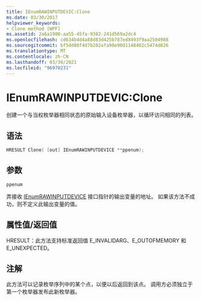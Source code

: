 ```yaml
---
title: IEnumRAWINPUTDEVIC:Clone
ms.date: 03/30/2017
helpviewer_keywords:
- Clone method [WPF]
ms.assetid: 2a6a1900-aa55-45fa-9382-241d569a2dc4
ms.openlocfilehash: cd634b4d4a88d83d425b787ed8493f9aa2504988
ms.sourcegitcommit: bf5dd80f4d7b202afa90e90d1148402c5474d826
ms.translationtype: MT
ms.contentlocale: zh-CN
ms.lasthandoff: 03/30/2021
ms.locfileid: "96970231"
---
```

# <a name="ienumrawinputdevicclone"></a>IEnumRAWINPUTDEVIC:Clone
创建一个与当权枚举器相同状态的原始输入设备枚举器，以循环访问相同的列表。  
  
## <a name="syntax"></a>语法  
  
```cpp  
HRESULT Clone( [out] IEnumRAWINPUTDEVICE **ppenum);  
```  
  
## <a name="parameters"></a>参数  
 `ppenum`  
  
 弄接收 [IEnumRAWINPUTDEVICE](ienumrawinputdevice.md) 接口指针的输出变量的地址。 如果该方法不成功，则不定义此输出变量的值。  
  
## <a name="property-valuereturn-value"></a>属性值/返回值  
 HRESULT：此方法支持标准返回值 E_INVALIDARG、E_OUTOFMEMORY 和 E_UNEXPECTED。  
  
## <a name="remarks"></a>注解  
 此方法可以记录枚举序列中的某个点，以便以后返回到该点。 调用方必须独立于第一个枚举器发布此新枚举器。
